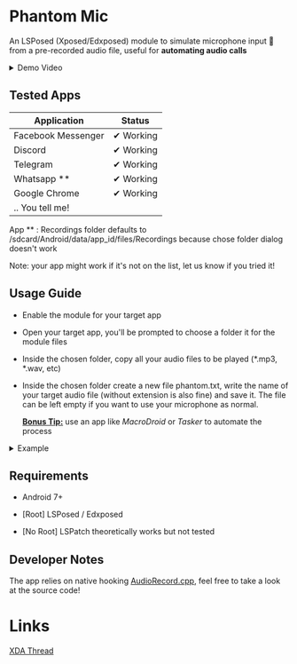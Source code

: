 # Phantom Mic

An LSPosed (Xposed/Edxposed) module to simulate microphone input 🎤 from a pre-recorded audio file, useful for **automating audio calls** 

<details>
  <summary>Demo Video</summary>

https://github.com/user-attachments/assets/12a9d229-fd8a-4370-b969-1a342360abdf

</details>

## Tested Apps

| Application        | Status    |
| ------------------ | --------- |
| Facebook Messenger | ✔ Working |
| Discord            | ✔ Working |
| Telegram           | ✔ Working |
| Whatsapp **        | ✔ Working |
| Google Chrome      | ✔ Working |
| .. You tell me!    |           |

App ** : Recordings folder defaults to /sdcard/Android/data/app_id/files/Recordings because chose folder dialog doesn't work

Note: your app might work if it's not on the list, let us know if you tried it!

## Usage Guide

- Enable the module for your target app

- Open your target app, you'll be prompted to choose a folder it for the module files

- Inside the chosen folder, copy all your audio files to be played (*.mp3, *.wav, etc) 

- Inside the chosen folder create a new file phantom.txt, write the name of your target audio file (without extension is also fine) and save it. The file can be left empty if you want to use your microphone as normal.
  
  **<u>Bonus Tip:</u>** use an app like *MacroDroid* or *Tasker* to automate the process

<details>

<summary>Example</summary>

### Folder Structure

```
CHOSEN_FOLDER
|_ music.mp3
|_ whatevername.wav
|_ sample.aac
|_ phantom.txt
```

### Inside phantom.txt

```
music.mp3
```

</details>

## Requirements

- Android 7+

- [Root] LSPosed / Edxposed

- [No Root] LSPatch theoretically works but not tested

## Developer Notes

The app relies on native hooking [AudioRecord.cpp](https://cs.android.com/android/platform/superproject/main/+/main:frameworks/av/media/libaudioclient/AudioRecord.cpp;l=1?q=AudioRecord.cpp&sq=&ss=android%2Fplatform%2Fsuperproject%2Fmain), feel free to take a look at the source code!

# Links

[XDA Thread](https://xdaforums.com/t/mod-xposed-phantom-mic-simulate-microphone-input-from-audio-file.4682767/#post-89623099)
